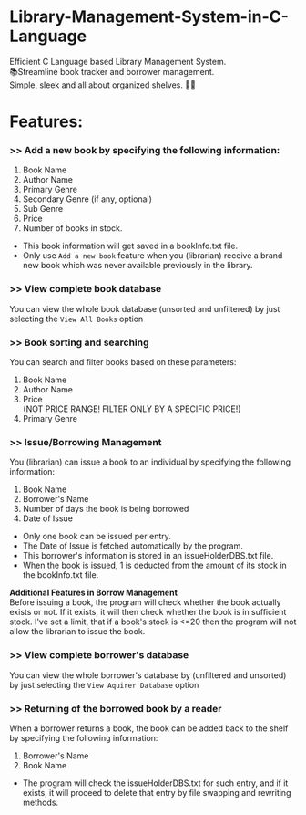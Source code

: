 # Library-Management-System-in-C-Language
Efficient C Language based Library Management System. <br>
📚Streamline book tracker and borrower management. <br>
Simple, sleek and all about organized shelves. 💫💫

# Features:
### >> Add a new book by specifying the following information:
1. Book Name <br>
2. Author Name <br>
3. Primary Genre <br>
4. Secondary Genre (if any, optional) <br>
5. Sub Genre <br>
6. Price <br>
7. Number of books in stock. <br>

- This book information will get saved in a bookInfo.txt file.
- Only use <code>Add a new book</code> feature when you (librarian) receive a brand new book which was never available previously in the library.

### >> View complete book database
You can view the whole book database (unsorted and unfiltered) by just selecting the <code>View All Books</code> option

### >> Book sorting and searching
You can search and filter books based on these parameters:<br>
1. Book Name<br>
2. Author Name<br>
3. Price<br> (NOT PRICE RANGE! FILTER ONLY BY A SPECIFIC PRICE!)<br>
4. Primary Genre

### >> Issue/Borrowing Management
You (librarian) can issue a book to an individual by specifying the following information:
1. Book Name<br>
2. Borrower's Name<br>
3. Number of days the book is being borrowed<br>
4. Date of Issue<br>

- Only one book can be issued per entry.
- The Date of Issue is fetched automatically by the program.
- This borrower's information is stored in an issueHolderDBS.txt file.
- When the book is issued, 1 is deducted from the amount of its stock in the bookInfo.txt file.

**Additional Features in Borrow Management**<br>
Before issuing a book, the program will check whether the book actually exists or not. If it exists, it will then check whether the book is in sufficient stock. I've set a limit, that if a book's stock is <=20 then the program will not allow the librarian to issue the book.

### >> View complete borrower's database
You can view the whole borrower's database by (unfiltered and unsorted) by just selecting the <code>View Aquirer Database</code> option

### >> Returning of the borrowed book by a reader
When a borrower returns a book, the book can be added back to the shelf by specifying the following information:
1. Borrower's Name
2. Book Name

- The program will check the issueHolderDBS.txt for such entry, and if it exists, it will proceed to delete that entry by file swapping and rewriting methods.
